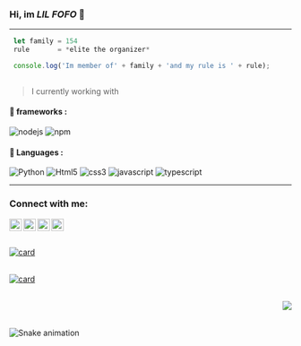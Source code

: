 ### Hi, im *LIL FOFO* 💙

---

 ```js
  let family = 154
  rule       = *elite the organizer*
 
  console.log('Im member of' + family + 'and my rule is ' + rule);
  
  ```
  
  > I currently working with 
  
  
#### :electric_plug:  frameworks : 
![nodejs](https://img.shields.io/badge/Node.js-339933?style=for-the-badge&logo=nodedotjs&logoColor=white)
![npm](https://img.shields.io/badge/npm-CB3837?style=for-the-badge&logo=npm&logoColor=white)

#### :electric_plug:  Languages : 
![Python](https://img.shields.io/badge/Python-FFD43B?style=for-the-badge&logo=python&logoColor=darkgreen)
![Html5](https://img.shields.io/badge/HTML5-E34F26?style=for-the-badge&logo=html5&logoColor=white)
![css3](https://img.shields.io/badge/CSS3-1572B6?style=for-the-badge&logo=css3&logoColor=white)
![javascript](https://img.shields.io/badge/JavaScript-F7DF1E?style=for-the-badge&logo=javascript&logoColor=black)
![typescript](https://img.shields.io/badge/TypeScript-007ACC?style=for-the-badge&logo=typescript&logoColor=white)

---


### Connect with me:

[<img align="left" alt="seunome | YouTube" width="22px" src="https://cdn.discordapp.com/attachments/872578800607715338/874345316218974209/Discord-Logo-Black.svg" />][discord]
[<img align="left" alt="seunome | YouTube" width="22px" src="https://cdn.jsdelivr.net/npm/simple-icons@v3/icons/youtube.svg" />][youtube]
[<img align="left" alt="seunome | Twitter" width="22px" src="https://cdn.jsdelivr.net/npm/simple-icons@v3/icons/twitter.svg" />][twitter]
[<img align="left" alt="seunome | Instagram" width="22px" src="https://cdn.jsdelivr.net/npm/simple-icons@v3/icons/instagram.svg" />][instagram]


<!--Definição dos Links---->
[discord]: http://www.discord.gg/154
[twitter]: https://twitter.com/lilfofo54
[youtube]: https://www.youtube.com/c/LilFoFo/videos
[instagram]: https://instagram.com/oglilfofo
<br > <br >
<br >[![card](https://github-readme-stats.vercel.app/api?username=lilfofo154&theme=merko)](https://github.com/lilfofo154/)<br >

<br > [![card](https://github-readme-stats.vercel.app/api/top-langs/?username=lilfofo154&hide=html&layout=compact&theme=dark)](https://github.com/lilfofo154/) <br >


<br > <img src="https://64.media.tumblr.com/7aca31afe9d2aa976963485935c0d163/096e1b7c34015ab8-d7/s400x600/0e57cf5011e706a9fb607f47b3dac1d5c31b1ed0.gifv" align="right"> <br > 

<br > ![Snake animation](https://github.com/Lilfofo154/Lilfofo154/blob/output/github-contribution-grid-snake.svg) <br >
